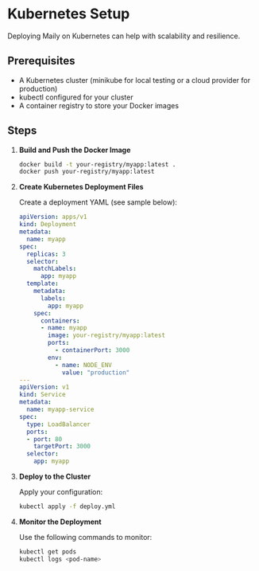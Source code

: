 # Kubernetes Setup

Deploying Maily on Kubernetes can help with scalability and resilience.

## Prerequisites

- A Kubernetes cluster (minikube for local testing or a cloud provider for production)
- kubectl configured for your cluster
- A container registry to store your Docker images

## Steps

1. **Build and Push the Docker Image**

   ```bash
   docker build -t your-registry/myapp:latest .
   docker push your-registry/myapp:latest
   ```

2. **Create Kubernetes Deployment Files**

   Create a deployment YAML (see sample below):

   ```yaml
   apiVersion: apps/v1
   kind: Deployment
   metadata:
     name: myapp
   spec:
     replicas: 3
     selector:
       matchLabels:
         app: myapp
     template:
       metadata:
         labels:
           app: myapp
       spec:
         containers:
         - name: myapp
           image: your-registry/myapp:latest
           ports:
             - containerPort: 3000
           env:
             - name: NODE_ENV
               value: "production"
   ---
   apiVersion: v1
   kind: Service
   metadata:
     name: myapp-service
   spec:
     type: LoadBalancer
     ports:
     - port: 80
       targetPort: 3000
     selector:
       app: myapp
   ```

3. **Deploy to the Cluster**

   Apply your configuration:

   ```bash
   kubectl apply -f deploy.yml
   ```

4. **Monitor the Deployment**

   Use the following commands to monitor:

   ```bash
   kubectl get pods
   kubectl logs <pod-name>
   ``` 